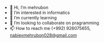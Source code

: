 - 👋 Hi, I’m mehrubon
- 👀 I’m interested in informatics 
- 🌱 I’m currently learning 
- 💞️ I’m looking to collaborate on pragramming
- 📫 How to reach me (+992) 926075655, nabievmehrubon028@gmail.com
 
